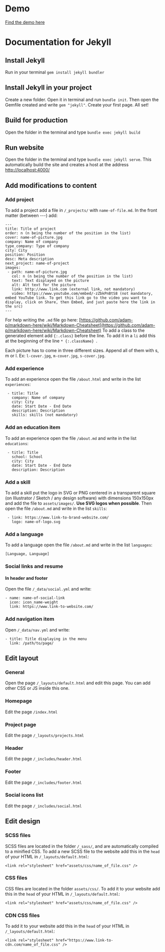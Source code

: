 # Demo

[Find the demo here](https://www.julien-sebag.fr/templates/portfolio-2019-demo/)

# Documentation for Jekyll

## Install Jekyll

Run in your terminal `gem install jekyll bundler`

## Install Jekyll in your project

Create a new folder. Open it in terminal and run `bundle init`. Then open the Gemfile created and write `gem "jekyll"`. Create your first page. All set!

## Build for production

Open the folder in the terminal and type `bundle exec jekyll build`

## Run website

Open the folder in the terminal and type `bundle exec jekyll serve`. This automatically build the site and creates a host at the address [http://localhost:4000/](http://localhost:4000/)

## Add modifications to content

### Add project

To add a project add a file in `/_projects/` with `name-of-file.md`. In the front matter (between ---) add:
```
---
title: Title of project
order: n (n being the number of the position in the list)
cover: name-of-picture.jpg
company: Name of company
type_company: Type of company
city: City
position: Position
desc: Meta description
next_project: name-of-project
images:
 - path: name-of-picture.jpg
   col: n (n being the number of the position in the list)
   text: Text displayed on the picture
   alt: Alt text for the picture
   link: http://www.link.com (external link, not mandatory)
   video: https://www.youtube.com/embed/-zZbkPnBtS8 (not mandatory, embed YouTube link. To get this link go to the video you want to display, click on Share, then Embed, and just paste here the link in the src)
---
```
For help writing the `.md` file go here: [https://github.com/adam-p/markdown-here/wiki/Markdown-Cheatsheet](https://github.com/adam-p/markdown-here/wiki/Markdown-Cheatsheet)
To add a class to the generated element add `{:.class}` before the line. To add it in a `li` add this at the beginning of the line `* {:.className} `.

Each picture has to come in three different sizes. Append all of them with s, m or l. Ex: `l-cover.jpg`, `m-cover.jpg`, `s-cover.jpg`.

### Add experience

To add an experience open the file `/about.html` and write in the list `experiences`:
```
 - title: Title
   company: Name of company
   city: City
   date: Start Date - End Date
   description: Description
   skills: skills (not mandatory)
```

### Add an education item

To add an experience open the file `/about.md` and write in the list `educations`:
```
 - title: Title
   school: School
   city: City
   date: Start Date - End Date
   description: Description
```

### Add a skill

To add a skill put the logo in SVG or PNG centered in a transparent square (on Illustrator / Sketch / any design software) with dimensions 150x150px and add the file to `assets/images/`. **Use SVG logos when possible**. Then open the file `/about.md` and write in the list `skills`:
```
 - link: https://www.link-to-brand-website.com/
   logo: name-of-logo.svg
```

### Add a language

To add a language open the file `/about.md` and write in the list `languages`:
```
[Language, Language]
```

### Social links and resume

#### In header and footer

Open the file `/_data/social.yml` and write:
```
- name: name-of-social-link
  icon: icon_name-weight
  link: https://www.link-to-website.com/
```

### Add navigation item

Open `/_data/nav.yml` and write:
```
- title: Title displaying in the menu
  link: /path/to/page/
```

## Edit layout

### General

Open the page `/_layouts/default.html` and edit this page. You can add other CSS or JS inside this one.

### Homepage

Edit the page `/index.html`

### Project page

Edit the page `/_layouts/projects.html`

### Header

Edit the page `/_includes/header.html`

### Footer

Edit the page `/_includes/footer.html`

### Social icons list

Edit the page `/_includes/social.html`

## Edit design

### SCSS files

SCSS files are located in the folder `/_sass/`, and are automatically compiled to a minified CSS. To add a new SCSS file to the website add this in the `head` of your HTML in `/_layouts/default.html`:
```
<link rel="stylesheet" href="assets/css/name_of_file.css" />
```

### CSS files

CSS files are located in the folder `assets/css/`. To add it to your website add this in the `head` of your HTML in `/_layouts/default.html`:
```
<link rel="stylesheet" href="assets/css/name_of_file.css" />
```

### CDN CSS files

To add it to your website add this in the `head` of your HTML in `/_layouts/default.html`:
```
<link rel="stylesheet" href="https://www.link-to-cdn.com/name_of_file.css" />
```